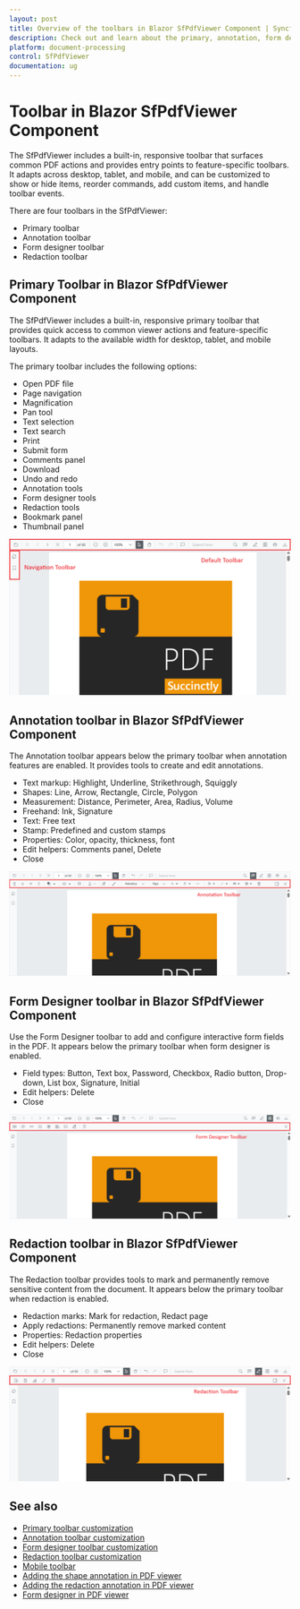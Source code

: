 ```yaml
---
layout: post
title: Overview of the toolbars in Blazor SfPdfViewer Component | Syncfusion
description: Check out and learn about the primary, annotation, form designer, and redaction toolbars in the Syncfusion Blazor SfPdfViewer component.
platform: document-processing
control: SfPdfViewer
documentation: ug
---
```


# Toolbar in Blazor SfPdfViewer Component

The SfPdfViewer includes a built-in, responsive toolbar that surfaces common PDF actions and provides entry points to feature-specific toolbars. It adapts across desktop, tablet, and mobile, and can be customized to show or hide items, reorder commands, add custom items, and handle toolbar events.

There are four toolbars in the SfPdfViewer:
* Primary toolbar
* Annotation toolbar
* Form designer toolbar
* Redaction toolbar

## Primary Toolbar in Blazor SfPdfViewer Component

The SfPdfViewer includes a built-in, responsive primary toolbar that provides quick access to common viewer actions and feature-specific toolbars. It adapts to the available width for desktop, tablet, and mobile layouts.

The primary toolbar includes the following options:

* Open PDF file
* Page navigation
* Magnification
* Pan tool
* Text selection
* Text search
* Print
* Submit form
* Comments panel
* Download
* Undo and redo
* Annotation tools
* Form designer tools
* Redaction tools
* Bookmark panel
* Thumbnail panel

![Blazor PDF Viewer primary toolbar with customized items](../blazor-classic/images/blazor-pdfviewer-custom-toolbar.png)

## Annotation toolbar in Blazor SfPdfViewer Component

The Annotation toolbar appears below the primary toolbar when annotation features are enabled. It provides tools to create and edit annotations.

* Text markup: Highlight, Underline, Strikethrough, Squiggly
* Shapes: Line, Arrow, Rectangle, Circle, Polygon
* Measurement: Distance, Perimeter, Area, Radius, Volume
* Freehand: Ink, Signature
* Text: Free text
* Stamp: Predefined and custom stamps
* Properties: Color, opacity, thickness, font
* Edit helpers: Comments panel, Delete
* Close

![Blazor PDF Viewer annotation toolbar](./images/blazor-annotation-toolbar.png)

## Form Designer toolbar in Blazor SfPdfViewer Component

Use the Form Designer toolbar to add and configure interactive form fields in the PDF. It appears below the primary toolbar when form designer is enabled.

* Field types: Button, Text box, Password, Checkbox, Radio button, Drop-down, List box, Signature, Initial
* Edit helpers: Delete
* Close

![Blazor PDF Viewer form designer toolbar](./images/blazor-form-deigner-toolbar.png)

## Redaction toolbar in Blazor SfPdfViewer Component

The Redaction toolbar provides tools to mark and permanently remove sensitive content from the document. It appears below the primary toolbar when redaction is enabled.

* Redaction marks: Mark for redaction, Redact page
* Apply redactions: Permanently remove marked content
* Properties: Redaction properties
* Edit helpers: Delete
* Close

![Blazor PDF Viewer redaction toolbar](./images/blazor-redaction-toolbar.png)

## See also

* [Primary toolbar customization](./toolbar/primary-toolbar-customization)
* [Annotation toolbar customization](./toolbar/annotation-toolbar-customization)
* [Form designer toolbar customization](./toolbar/form-designer-toolbar-customization)
* [Redaction toolbar customization](./toolbar/redaction-toolbar-customization)
* [Mobile toolbar](./toolbar/mobile-toolbar)
* [Adding the shape annotation in PDF viewer](./annotation/shape-annotation)
* [Adding the redaction annotation in PDF viewer](./annotation/redaction-annotation)
* [Form designer in PDF viewer](./form-designer/overview)
